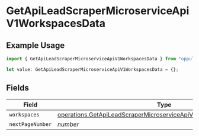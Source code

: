 # GetApiLeadScraperMicroserviceApiV1WorkspacesData

## Example Usage

```typescript
import { GetApiLeadScraperMicroserviceApiV1WorkspacesData } from "oppulence-backend-sdk/models/operations";

let value: GetApiLeadScraperMicroserviceApiV1WorkspacesData = {};
```

## Fields

| Field                                                                                                                                                    | Type                                                                                                                                                     | Required                                                                                                                                                 | Description                                                                                                                                              |
| -------------------------------------------------------------------------------------------------------------------------------------------------------- | -------------------------------------------------------------------------------------------------------------------------------------------------------- | -------------------------------------------------------------------------------------------------------------------------------------------------------- | -------------------------------------------------------------------------------------------------------------------------------------------------------- |
| `workspaces`                                                                                                                                             | [operations.GetApiLeadScraperMicroserviceApiV1WorkspacesWorkspaces](../../models/operations/getapileadscrapermicroserviceapiv1workspacesworkspaces.md)[] | :heavy_minus_sign:                                                                                                                                       | N/A                                                                                                                                                      |
| `nextPageNumber`                                                                                                                                         | *number*                                                                                                                                                 | :heavy_minus_sign:                                                                                                                                       | N/A                                                                                                                                                      |